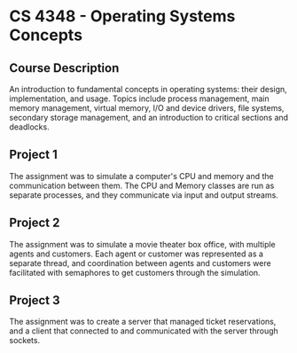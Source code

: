 # CS 4348 - Operating Systems Concepts

## Course Description

An introduction to fundamental concepts in operating systems: their design, implementation, and usage. Topics include process management, main memory management, virtual memory, I/O and device drivers, file systems, secondary storage management, and an introduction to critical sections and deadlocks.

## Project 1

The assignment was to simulate a computer's CPU and memory and the communication between them. The CPU and Memory classes are run as separate processes, and they communicate via input and output streams.

## Project 2

The assignment was to simulate a movie theater box office, with multiple agents and customers. Each agent or customer was represented as a separate thread, and coordination between agents and customers were facilitated with semaphores to get customers through the simulation.

## Project 3

The assignment was to create a server that managed ticket reservations, and a client that connected to and communicated with the server through sockets.
